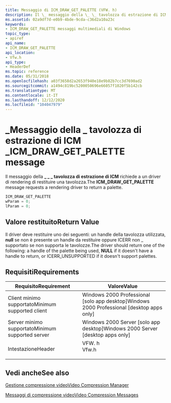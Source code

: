 ```yaml
---
title: Messaggio di ICM_DRAW_GET_PALETTE (VFW. h)
description: Il \_ messaggio della \_ \_ tavolozza di estrazione di ICM richiede a un driver di rendering di restituire una tavolozza.
ms.assetid: 02a9df7d-e0b9-4bde-9cda-c36d2a10a23c
keywords:
- ICM_DRAW_GET_PALETTE messaggi multimediali di Windows
topic_type:
- apiref
api_name:
- ICM_DRAW_GET_PALETTE
api_location:
- Vfw.h
api_type:
- HeaderDef
ms.topic: reference
ms.date: 05/31/2018
ms.openlocfilehash: a03f3658d2a2653f940e18e9b82b7cc3d7690ad2
ms.sourcegitcommit: a1494c819bc5200050696e66057f1020f5b142cb
ms.translationtype: MT
ms.contentlocale: it-IT
ms.lasthandoff: 12/12/2020
ms.locfileid: "104047979"
---
```

# <a name="icm_draw_get_palette-message"></a><span data-ttu-id="6b189-104">\_Messaggio della \_ tavolozza di estrazione di ICM \_</span><span class="sxs-lookup"><span data-stu-id="6b189-104">ICM\_DRAW\_GET\_PALETTE message</span></span>

<span data-ttu-id="6b189-105">Il messaggio della **\_ \_ \_ tavolozza di estrazione di ICM** richiede a un driver di rendering di restituire una tavolozza.</span><span class="sxs-lookup"><span data-stu-id="6b189-105">The **ICM\_DRAW\_GET\_PALETTE** message requests a rendering driver to return a palette.</span></span>


```C++
ICM_DRAW_GET_PALETTE 
wParam = 0; 
lParam = 0; 
```



## <a name="return-value"></a><span data-ttu-id="6b189-106">Valore restituito</span><span class="sxs-lookup"><span data-stu-id="6b189-106">Return Value</span></span>

<span data-ttu-id="6b189-107">Il driver deve restituire uno dei seguenti: un handle della tavolozza utilizzata, **null** se non è presente un handle da restituire oppure ICERR non \_ supportato se non supporta le tavolozze.</span><span class="sxs-lookup"><span data-stu-id="6b189-107">The driver should return one of the following: a handle of the palette being used, **NULL** if it doesn't have a handle to return, or ICERR\_UNSUPPORTED if it doesn't support palettes.</span></span>

## <a name="requirements"></a><span data-ttu-id="6b189-108">Requisiti</span><span class="sxs-lookup"><span data-stu-id="6b189-108">Requirements</span></span>



| <span data-ttu-id="6b189-109">Requisito</span><span class="sxs-lookup"><span data-stu-id="6b189-109">Requirement</span></span> | <span data-ttu-id="6b189-110">Valore</span><span class="sxs-lookup"><span data-stu-id="6b189-110">Value</span></span> |
|-------------------------------------|----------------------------------------------------------------------------------|
| <span data-ttu-id="6b189-111">Client minimo supportato</span><span class="sxs-lookup"><span data-stu-id="6b189-111">Minimum supported client</span></span><br/> | <span data-ttu-id="6b189-112">Windows 2000 Professional \[solo app desktop\]</span><span class="sxs-lookup"><span data-stu-id="6b189-112">Windows 2000 Professional \[desktop apps only\]</span></span><br/>                       |
| <span data-ttu-id="6b189-113">Server minimo supportato</span><span class="sxs-lookup"><span data-stu-id="6b189-113">Minimum supported server</span></span><br/> | <span data-ttu-id="6b189-114">Windows 2000 Server \[solo app desktop\]</span><span class="sxs-lookup"><span data-stu-id="6b189-114">Windows 2000 Server \[desktop apps only\]</span></span><br/>                             |
| <span data-ttu-id="6b189-115">Intestazione</span><span class="sxs-lookup"><span data-stu-id="6b189-115">Header</span></span><br/>                   | <dl> <span data-ttu-id="6b189-116"><dt>VFW. h</dt></span><span class="sxs-lookup"><span data-stu-id="6b189-116"><dt>Vfw.h</dt></span></span> </dl> |



## <a name="see-also"></a><span data-ttu-id="6b189-117">Vedi anche</span><span class="sxs-lookup"><span data-stu-id="6b189-117">See also</span></span>

<dl> <dt>

[<span data-ttu-id="6b189-118">Gestione compressione video</span><span class="sxs-lookup"><span data-stu-id="6b189-118">Video Compression Manager</span></span>](video-compression-manager.md)
</dt> <dt>

[<span data-ttu-id="6b189-119">Messaggi di compressione video</span><span class="sxs-lookup"><span data-stu-id="6b189-119">Video Compression Messages</span></span>](video-compression-messages.md)
</dt> </dl>

 

 





